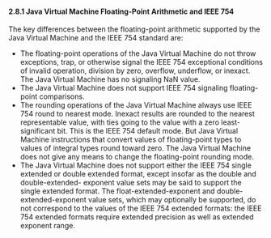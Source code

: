 #### **2.8.1 Java Virtual Machine Floating-Point Arithmetic and IEEE 754** 

The key differences between the floating-point arithmetic supported by the Java Virtual Machine and the IEEE 754 standard are: 

- The floating-point operations of the Java Virtual Machine do not throw exceptions, trap, or otherwise signal the IEEE 754 exceptional conditions of invalid operation, division by zero, overflow, underflow, or inexact. The Java Virtual Machine has no signaling NaN value. 
- The Java Virtual Machine does not support IEEE 754 signaling floating-point comparisons. 
- The rounding operations of the Java Virtual Machine always use IEEE 754 round to nearest mode. Inexact results are rounded to the nearest representable value, with ties going to the value with a zero least-significant bit. This is the IEEE 754 default mode. But Java Virtual Machine instructions that convert values of floating-point types to values of integral types round toward zero. The Java Virtual Machine does not give any means to change the floating-point rounding mode. 
- The Java Virtual Machine does not support either the IEEE 754 single extended or double extended format, except insofar as the double and double-extended- exponent value sets may be said to support the single extended format. The float-extended-exponent and double-extended-exponent value sets, which may optionally be supported, do not correspond to the values of the IEEE 754 extended formats: the IEEE 754 extended formats require extended precision as well as extended exponent range. 



